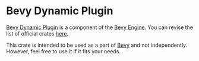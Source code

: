 # Bevy Dynamic Plugin

[Bevy Dynamic Plugin](https://github.com/bevyengine/bevy/tree/main/crates/bevy_dynamic_plugin) is a component of the [Bevy Engine](https://bevyengine.org/). You can revise the list of official crates [here](https://github.com/bevyengine/bevy/tree/main/crates).

This crate is intended to be used as a part of [Bevy](https://crates.io/crates/bevy) and not independently. However, feel free to use it if it fits your needs.
